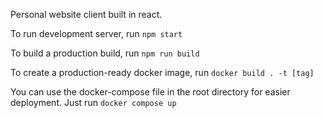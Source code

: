 Personal website client built in react.

To run development server, run `npm start`

To build a production build, run `npm run build`

To create a production-ready docker image, run `docker build . -t [tag]`

You can use the docker-compose file in the root directory for easier deployment. Just run `docker compose up`
